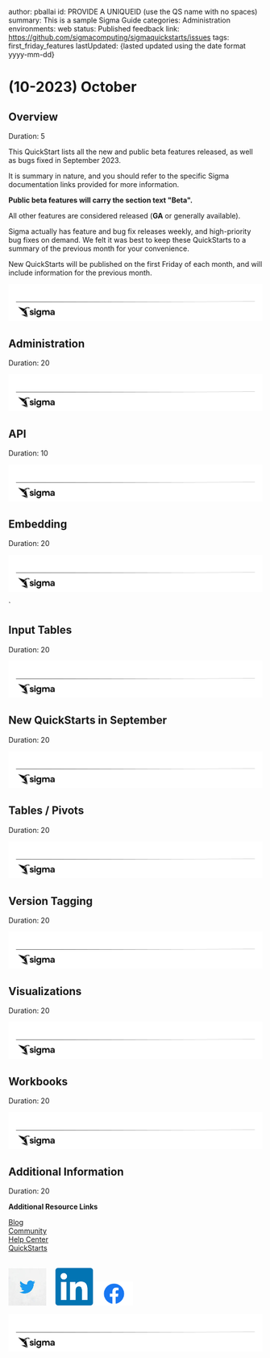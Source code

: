 author: pballai
id: PROVIDE A UNIQUEID (use the QS name with no spaces)
summary: This is a sample Sigma Guide
categories: Administration
environments: web
status: Published
feedback link: https://github.com/sigmacomputing/sigmaquickstarts/issues
tags: first_friday_features
lastUpdated: {lasted updated using the date format yyyy-mm-dd}

<!-- 
10/6/23: 


<aside class="positive">
<strong>IMPORTANT:</strong><br> This feature is currently in Beta and subject to quick, iterative changes. As a result, the latest product version may differ from the contents of this document.
</aside>

<img src="assets/fff_09_2023_01.png" width="800"/>
 -->

# (10-2023) October
<!-- The above name is what appears on the website and is searchable. -->

## Overview 
Duration: 5 

This QuickStart lists all the new and public beta features released, as well as bugs fixed in September 2023.

It is summary in nature, and you should refer to the specific Sigma documentation links provided for more information.

**Public beta features will carry the section text "Beta".**

All other features are considered released (**GA** or generally available).

Sigma actually has feature and bug fix releases weekly, and high-priority bug fixes on demand. We felt it was best to keep these QuickStarts to a summary of the previous month for your convenience.

New QuickStarts will be published on the first Friday of each month, and will include information for the previous month.

![Footer](assets/sigma_footer.png)

## Administration
Duration: 20


![Footer](assets/sigma_footer.png)
<!-- END OF SECTION-->

## API
Duration: 10


![Footer](assets/sigma_footer.png)
<!-- END OF SECTION-->

## Embedding
Duration: 20


![Footer](assets/sigma_footer.png)
<!-- END OF SECTION-->`

## Input Tables
Duration: 20



![Footer](assets/sigma_footer.png)
<!-- END OF SECTION-->

## New QuickStarts in September
Duration: 20



![Footer](assets/sigma_footer.png)
<!-- END OF SECTION-->

## Tables / Pivots
Duration: 20



![Footer](assets/sigma_footer.png)
<!-- END OF SECTION-->

## Version Tagging
Duration: 20


![Footer](assets/sigma_footer.png)
<!-- END OF SECTION-->

## Visualizations
Duration: 20

![Footer](assets/sigma_footer.png)
<!-- END OF SECTION-->

## Workbooks
Duration: 20



![Footer](assets/sigma_footer.png)
<!-- END OF SECTION-->

## Additional Information
Duration: 20

**Additional Resource Links**

[Blog](https://www.sigmacomputing.com/blog/)<br>
[Community](https://community.sigmacomputing.com/)<br>
[Help Center](https://help.sigmacomputing.com/hc/en-us)<br>
[QuickStarts](https://quickstarts.sigmacomputing.com/)<br>
<br>

[<img src="./assets/twitter.jpeg" width="75"/>](https://twitter.com/sigmacomputing)&emsp;
[<img src="./assets/linkedin.png" width="75"/>](https://www.linkedin.com/company/sigmacomputing)
[<img src="./assets/facebook.png" width="75"/>](https://www.facebook.com/sigmacomputing)

![Footer](assets/sigma_footer.png)
<!-- END OF WHAT WE COVERED -->
<!-- END OF QUICKSTART -->

